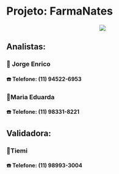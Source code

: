 # Projeto: FarmaNates

<div align="center">

<img src="https://github.com/user-attachments/assets/4ec980d8-2f34-4243-8827-a635c2ad2009">

</div>

## Analistas:
### 👤 Jorge Enrico
  #### ☎️ Telefone: (11) 94522-6953
### 👤Maria Eduarda
  #### ☎️ Telefone: (11) 98331-8221


## Validadora: 
### 👤Tiemi
  #### ☎️ Telefone: (11) 98993-3004
